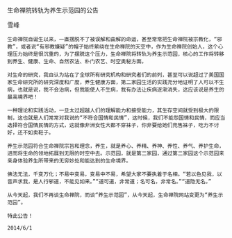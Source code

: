 生命禅院转轨为养生示范园的公告

雪峰


    生命禅院自诞生以来，一直摆脱不了被误解和曲解的命运，甚至常常把生命禅院被宗教化，“邪教”，或者说“有邪教嫌疑”的帽子始终萦绕在生命禅院的天空中，作为生命禅院创始人，这个心理压力始终是很沉重的，为了摆脱这个压力，生命禅院将转轨为养生示范园，核心的工作将转移到养生、健康、生命、自然农法、朴门农艺、时空奥秘方面。

    对生命的研究，我自认为站在了全球所有研究机构和研究者们的前列，甚至可以说超过了美国国家生命研究所的研究深度和广度，养生健康方面，第二家园生活的实践充分地证明了人可以不生病，也就是说，我不会治病，但我能使人不生病，我有办法让疾病逐渐消失，这应该说是养生的最高境界吧！

    一种理论和实践活动，一旦太过超越人们的理解能力和接受能力，其生存空间就受到极大的限制，这也就是人们常常对我说的“不符合国情和民情”，这时候，我们不能怨国情和民情，而应当选择符合国情民情的方式，这就像非洲女性大都不穿袜子，你非要给她们兜售袜子，吃力不讨好，还不如卖鞋子。

    养生示范园符合生命禅院宗旨和理念，养生，就是养心、养精、养神、养性、养气、养护生命，进而将生命的领地拓展到无限的时空中去。示范园，就是第二家园，通过第二家园这个示范园来亲身体验养生所带来的无穷妙处和能达到的生命境界。

    佛法无法，千变万化；不易中变易，变易中不易，希望大家不要执着于名相。“若以色见我，以音声求我，是人行邪道，不能见如来。”“道可道，非常道；名可名，非常名。”“道隐无名。”

    从今天起，我们不再谈生命禅院，而谈“养生示范园”，从今天起，生命禅院网站变更为“养生示范园”。

    特此公告！

    2014/6/1



